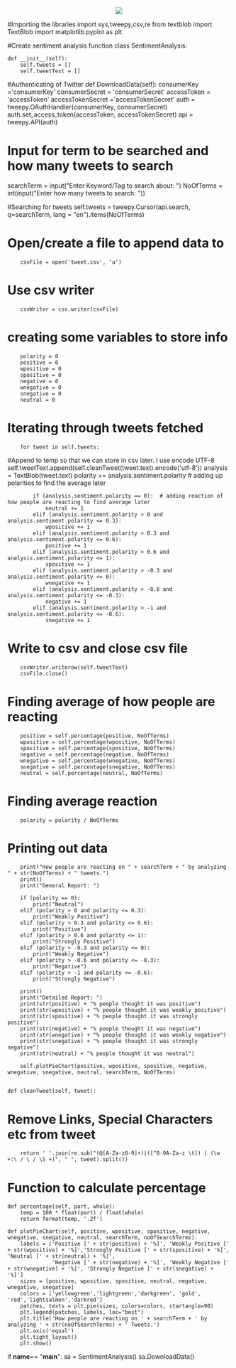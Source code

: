 <p align="center">
  <img src="https://github.com/harunshimanto/100-Days-Of-ML-Code/blob/master/InfoGraphs/Day9.png">
</p>
#Importing the libraries
import sys,tweepy,csv,re
from textblob import TextBlob
import matplotlib.pyplot as plt

#Create sentiment analysis function
class SentimentAnalysis:

    def __init__(self):
        self.tweets = []
        self.tweetText = []
#Authenticating of Twitter
def DownloadData(self):
        consumerKey ='consumerKey'
        consumerSecret = 'consumerSecret'
        accessToken = 'accessToken'
        accessTokenSecret ='accessTokenSecret'
        auth = tweepy.OAuthHandler(consumerKey, consumerSecret)
        auth.set_access_token(accessToken, accessTokenSecret)
        api = tweepy.API(auth)

# Input for term to be searched and how many tweets to search
searchTerm = input("Enter Keyword/Tag to search about: ")
NoOfTerms = int(input("Enter how many tweets to search: "))

#Searching for tweets
        self.tweets = tweepy.Cursor(api.search, q=searchTerm, lang = "en").items(NoOfTerms)

# Open/create a file to append data to
        csvFile = open('tweet.csv', 'a')

# Use csv writer
        csvWriter = csv.writer(csvFile)


# creating some variables to store info
        polarity = 0
        positive = 0
        wpositive = 0
        spositive = 0
        negative = 0
        wnegative = 0
        snegative = 0
        neutral = 0


# Iterating through tweets fetched
        for tweet in self.tweets:
#Append to temp so that we can store in csv later. I use encode UTF-8
            self.tweetText.append(self.cleanTweet(tweet.text).encode('utf-8'))
            analysis = TextBlob(tweet.text)
            polarity += analysis.sentiment.polarity  # adding up polarities to find the average later

            if (analysis.sentiment.polarity == 0):  # adding reaction of how people are reacting to find average later
                neutral += 1
            elif (analysis.sentiment.polarity > 0 and analysis.sentiment.polarity <= 0.3):
                wpositive += 1
            elif (analysis.sentiment.polarity > 0.3 and analysis.sentiment.polarity <= 0.6):
                positive += 1
            elif (analysis.sentiment.polarity > 0.6 and analysis.sentiment.polarity <= 1):
                spositive += 1
            elif (analysis.sentiment.polarity > -0.3 and analysis.sentiment.polarity <= 0):
                wnegative += 1
            elif (analysis.sentiment.polarity > -0.6 and analysis.sentiment.polarity <= -0.3):
                negative += 1
            elif (analysis.sentiment.polarity > -1 and analysis.sentiment.polarity <= -0.6):
                snegative += 1


# Write to csv and close csv file
        csvWriter.writerow(self.tweetText)
        csvFile.close()

# Finding average of how people are reacting
        positive = self.percentage(positive, NoOfTerms)
        wpositive = self.percentage(wpositive, NoOfTerms)
        spositive = self.percentage(spositive, NoOfTerms)
        negative = self.percentage(negative, NoOfTerms)
        wnegative = self.percentage(wnegative, NoOfTerms)
        snegative = self.percentage(snegative, NoOfTerms)
        neutral = self.percentage(neutral, NoOfTerms)

# Finding average reaction
        polarity = polarity / NoOfTerms

# Printing out data
        print("How people are reacting on " + searchTerm + " by analyzing " + str(NoOfTerms) + " tweets.")
        print()
        print("General Report: ")

        if (polarity == 0):
            print("Neutral")
        elif (polarity > 0 and polarity <= 0.3):
            print("Weakly Positive")
        elif (polarity > 0.3 and polarity <= 0.6):
            print("Positive")
        elif (polarity > 0.6 and polarity <= 1):
            print("Strongly Positive")
        elif (polarity > -0.3 and polarity <= 0):
            print("Weakly Negative")
        elif (polarity > -0.6 and polarity <= -0.3):
            print("Negative")
        elif (polarity > -1 and polarity <= -0.6):
            print("Strongly Negative")

        print()
        print("Detailed Report: ")
        print(str(positive) + "% people thought it was positive")
        print(str(wpositive) + "% people thought it was weakly positive")
        print(str(spositive) + "% people thought it was strongly positive")
        print(str(negative) + "% people thought it was negative")
        print(str(wnegative) + "% people thought it was weakly negative")
        print(str(snegative) + "% people thought it was strongly negative")
        print(str(neutral) + "% people thought it was neutral")

        self.plotPieChart(positive, wpositive, spositive, negative, wnegative, snegative, neutral, searchTerm, NoOfTerms)


    def cleanTweet(self, tweet):
 # Remove Links, Special Characters etc from tweet
        return ' '.join(re.sub("(@[A-Za-z0-9]+)|([^0-9A-Za-z \t]) | (\w +:\ / \ / \S +)", " ", tweet).split())

 # Function to calculate percentage
    def percentage(self, part, whole):
        temp = 100 * float(part) / float(whole)
        return format(temp, '.2f')

    def plotPieChart(self, positive, wpositive, spositive, negative, wnegative, snegative, neutral, searchTerm, noOfSearchTerms):
        labels = ['Positive [' + str(positive) + '%]', 'Weakly Positive [' + str(wpositive) + '%]','Strongly Positive [' + str(spositive) + '%]', 'Neutral [' + str(neutral) + '%]',
                  'Negative [' + str(negative) + '%]', 'Weakly Negative [' + str(wnegative) + '%]', 'Strongly Negative [' + str(snegative) + '%]']
        sizes = [positive, wpositive, spositive, neutral, negative, wnegative, snegative]
        colors = ['yellowgreen','lightgreen','darkgreen', 'gold', 'red','lightsalmon','darkred']
        patches, texts = plt.pie(sizes, colors=colors, startangle=90)
        plt.legend(patches, labels, loc="best")
        plt.title('How people are reacting on ' + searchTerm + ' by analyzing ' + str(noOfSearchTerms) + ' Tweets.')
        plt.axis('equal')
        plt.tight_layout()
        plt.show()



if __name__== "__main__":
    sa = SentimentAnalysis()
    sa.DownloadData()
